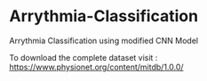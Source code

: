 # Arrythmia-Classification
Arrythmia Classification using modified CNN Model

To download the complete dataset visit : https://www.physionet.org/content/mitdb/1.0.0/
